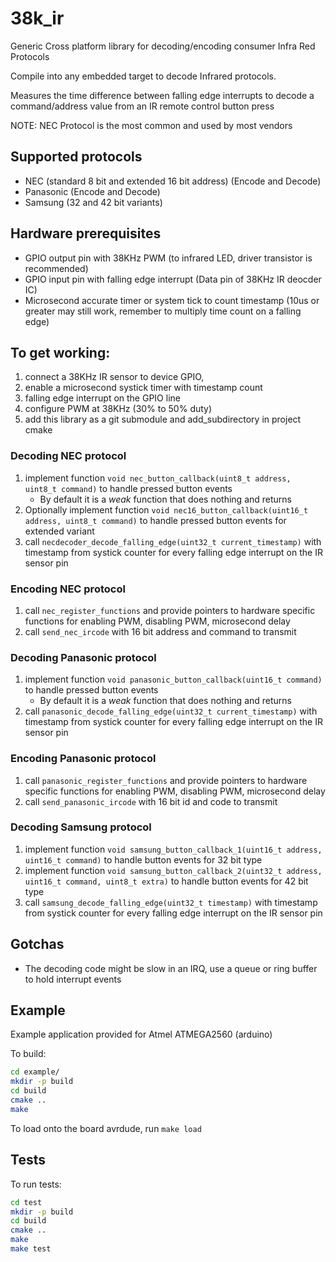 # 38k_ir
Generic Cross platform library for decoding/encoding consumer Infra Red Protocols

Compile into any embedded target to decode Infrared protocols.

Measures the time difference between falling edge interrupts to decode a command/address value from an IR remote control button press

NOTE: NEC Protocol is the most common and used by most vendors

## Supported protocols
- NEC (standard 8 bit and extended 16 bit address) (Encode and Decode)
- Panasonic (Encode and Decode)
- Samsung (32 and 42 bit variants)

## Hardware prerequisites
- GPIO output pin with 38KHz PWM (to infrared LED, driver transistor is recommended)
- GPIO input pin with falling edge interrupt (Data pin of 38KHz IR deocder IC)
- Microsecond accurate timer or system tick to count timestamp (10us or greater may still work, remember to multiply time count on a falling edge)


## To get working:
1. connect a 38KHz IR sensor to device GPIO,
1. enable a microsecond systick timer with timestamp count
1. falling edge interrupt on the GPIO line
1. configure PWM at 38KHz (30% to 50% duty)
1. add this library as a git submodule and add_subdirectory in project cmake

### Decoding NEC protocol
1. implement function `void nec_button_callback(uint8_t address, uint8_t command)` to handle pressed button events
    - By default it is a *weak* function that does nothing and returns
1. Optionally implement function `void nec16_button_callback(uint16_t address, uint8_t command)` to handle pressed button events for extended variant
1. call `necdecoder_decode_falling_edge(uint32_t current_timestamp)` with timestamp from systick counter for every falling edge interrupt on the IR sensor pin

### Encoding NEC protocol
1. call `nec_register_functions` and provide pointers to hardware specific functions for enabling PWM, disabling PWM, microsecond delay
1. call `send_nec_ircode` with 16 bit address and command to transmit

### Decoding Panasonic protocol
1. implement function `void panasonic_button_callback(uint16_t command)` to handle pressed button events
    - By default it is a *weak* function that does nothing and returns
1. call `panasonic_decode_falling_edge(uint32_t current_timestamp)` with timestamp from systick counter for every falling edge interrupt on the IR sensor pin

### Encoding Panasonic protocol
1. call `panasonic_register_functions` and provide pointers to hardware specific functions for enabling PWM, disabling PWM, microsecond delay
1. call `send_panasonic_ircode` with 16 bit id and code to transmit

### Decoding Samsung protocol
1. implement function `void samsung_button_callback_1(uint16_t address, uint16_t command)` to handle button events for 32 bit type
1. implement function `void samsung_button_callback_2(uint32_t address, uint16_t command, uint8_t extra)` to handle button events for 42 bit type
1. call `samsung_decode_falling_edge(uint32_t timestamp)` with timestamp from systick counter for every falling edge interrupt on the IR sensor pin

## Gotchas
- The decoding code might be slow in an IRQ, use a queue or ring buffer to hold interrupt events

## Example
Example application provided for Atmel ATMEGA2560 (arduino)

To build:
```sh
cd example/
mkdir -p build
cd build
cmake ..
make
```

To load onto the board avrdude, run `make load`

## Tests
To run tests:

```sh
cd test
mkdir -p build
cd build
cmake ..
make
make test
```
